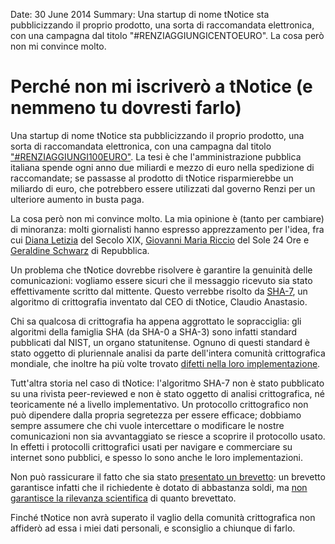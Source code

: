 Date: 30 June 2014
Summary: Una startup di nome tNotice sta pubblicizzando il proprio prodotto, una sorta di raccomandata elettronica, con una campagna dal titolo "#RENZIAGGIUNGICENTOEURO". La cosa però non mi convince molto.

# Perché non mi iscriverò a tNotice (e nemmeno tu dovresti farlo) #

Una startup di nome tNotice sta pubblicizzando il proprio prodotto, una sorta
di raccomandata elettronica, con una campagna dal titolo
["#RENZIAGGIUNGI100EURO"](http://renziaggiungi100euro.it/wordpress/). La tesi è
che l'amministrazione pubblica italiana spende ogni anno due miliardi e mezzo
di euro nella spedizione di raccomandate; se passasse al prodotto di tNotice
risparmierebbe un miliardo di euro, che potrebbero essere utilizzati dal
governo Renzi per un ulteriore aumento in busta paga.

La cosa però non mi convince molto. La mia opinione è (tanto per cambiare) di
minoranza: molti giornalisti hanno espresso apprezzamento per l'idea, fra cui
[Diana
Letizia](http://www.ilsecoloxix.it/p/blog/2014/05/16/ARggAMI-renziaggiungi_culturadigitale_vuole.shtml)
del Secolo XIX, [Giovanni Maria
Riccio](http://giovannimariariccio.nova100.ilsole24ore.com/2013/05/stanchi-dei-vecchi-servizi-postali.html)
del Sole 24 Ore e [Geraldine
Schwarz](http://www.repubblica.it/rubriche/startup-stories/2014/06/30/news/asdasd_tnotice_con_un_click_spedisci_la_tua_raccomandata_elettronica-90348306/)
di Repubblica.

Un problema che tNotice dovrebbe risolvere è garantire la genuinità delle
comunicazioni: vogliamo essere sicuri che il messaggio ricevuto sia stato
effettivamente scritto dal mittente. Questo verrebbe risolto da
[SHA-7](https://archive.today/eFaIo), un algoritmo di crittografia inventato
dal CEO di tNotice, Claudio Anastasio.

Chi sa qualcosa di crittografia ha appena aggrottato le sopracciglia: gli
algoritmi della famiglia SHA (da SHA-0 a SHA-3) sono infatti standard
pubblicati dal NIST, un organo statunitense. Ognuno di questi standard è stato
oggetto di pluriennale analisi da parte dell'intera comunità crittografica
mondiale, che inoltre ha più volte trovato [difetti nella loro
implementazione](https://en.wikipedia.org/wiki/Side_channel_attack).

Tutt'altra storia nel caso di tNotice: l'algoritmo SHA-7 non è stato pubblicato
su una rivista peer-reviewed e non è stato oggetto di analisi crittografica, né
teoricamente né a livello implementativo. Un protocollo crittografico non può
dipendere dalla propria segretezza per essere efficace; dobbiamo sempre
assumere che chi vuole intercettare o modificare le nostre comunicazioni non
sia avvantaggiato se riesce a scoprire il protocollo usato. In effetti i
protocolli crittografici usati per navigare e commerciare su internet sono
pubblici, e spesso lo sono anche le loro implementazioni.

Non può rassicurare il fatto che sia stato [presentato un
brevetto](http://www.uibm.gov.it/uibm/dati/Avanzata.aspx?load=info_list_uno&id=2120737&table=Invention&#ancoraSearch):
un brevetto garantisce infatti che il richiedente è dotato di abbastanza soldi,
ma [non garantisce la rilevanza
scientifica](https://encrypted.google.com/patents/US5443036) di quanto
brevettato.

Finché tNotice non avrà superato il vaglio della comunità crittografica non
affiderò ad essa i miei dati personali, e sconsiglio a chiunque di farlo.
